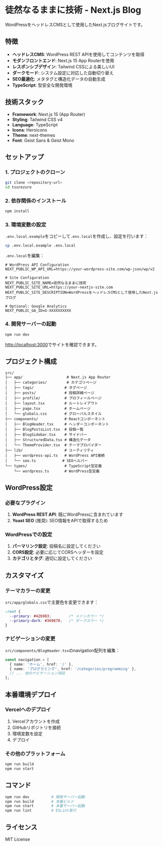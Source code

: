 # 徒然なるままに技術 - Next.js Blog

WordPressをヘッドレスCMSとして使用したNext.jsブログサイトです。

## 特徴

- **ヘッドレスCMS**: WordPress REST APIを使用してコンテンツを取得
- **モダンフロントエンド**: Next.js 15 App Routerを使用
- **レスポンシブデザイン**: Tailwind CSSによる美しいUI
- **ダークモード**: システム設定に対応した自動切り替え
- **SEO最適化**: メタタグと構造化データの自動生成
- **TypeScript**: 型安全な開発環境

## 技術スタック

- **Framework**: Next.js 15 (App Router)
- **Styling**: Tailwind CSS v4
- **Language**: TypeScript
- **Icons**: Heroicons
- **Theme**: next-themes
- **Font**: Geist Sans & Geist Mono

## セットアップ

### 1. プロジェクトのクローン

```bash
git clone <repository-url>
cd tsurezure
```

### 2. 依存関係のインストール

```bash
npm install
```

### 3. 環境変数の設定

`.env.local.example`をコピーして`.env.local`を作成し、設定を行います：

```bash
cp .env.local.example .env.local
```

`.env.local`を編集：

```env
# WordPress API Configuration
NEXT_PUBLIC_WP_API_URL=https://your-wordpress-site.com/wp-json/wp/v2

# Site Configuration
NEXT_PUBLIC_SITE_NAME=徒然なるままに技術
NEXT_PUBLIC_SITE_URL=https://your-nextjs-site.com
NEXT_PUBLIC_SITE_DESCRIPTION=WordPressをヘッドレスCMSとして使用したNext.jsブログ

# Optional: Google Analytics
NEXT_PUBLIC_GA_ID=G-XXXXXXXXXX
```

### 4. 開発サーバーの起動

```bash
npm run dev
```

[http://localhost:3000](http://localhost:3000)でサイトを確認できます。

## プロジェクト構成

```
src/
├── app/                    # Next.js App Router
│   ├── categories/         # カテゴリページ
│   ├── tags/              # タグページ
│   ├── posts/             # 投稿詳細ページ
│   ├── profile/           # プロフィールページ
│   ├── layout.tsx         # ルートレイアウト
│   ├── page.tsx           # ホームページ
│   └── globals.css        # グローバルスタイル
├── components/            # Reactコンポーネント
│   ├── BlogHeader.tsx     # ヘッダーコンポーネント
│   ├── BlogPostsList.tsx  # 投稿一覧
│   ├── BlogSidebar.tsx    # サイドバー
│   ├── StructuredData.tsx # 構造化データ
│   └── ThemeProvider.tsx  # テーマプロバイダー
├── lib/                   # ユーティリティ
│   ├── wordpress-api.ts   # WordPress API接続
│   └── seo.ts            # SEOヘルパー
└── types/                 # TypeScript型定義
    └── wordpress.ts       # WordPress型定義
```

## WordPress設定

### 必要なプラグイン

1. **WordPress REST API**: 既にWordPressに含まれています
2. **Yoast SEO** (推奨): SEO情報をAPIで取得するため

### WordPressでの設定

1. **パーマリンク設定**: 投稿名に設定してください
2. **CORS設定**: 必要に応じてCORSヘッダーを設定
3. **カテゴリとタグ**: 適切に設定してください

## カスタマイズ

### テーマカラーの変更

`src/app/globals.css`で主要色を変更できます：

```css
:root {
  --primary: #42b983;        /* メインカラー */
  --primary-dark: #369870;   /* ダークカラー */
}
```

### ナビゲーションの変更

`src/components/BlogHeader.tsx`のnavigation配列を編集：

```typescript
const navigation = [
  { name: 'ホーム', href: '/' },
  { name: 'プログラミング', href: '/categories/programming' },
  // ... 他のナビゲーション項目
];
```

## 本番環境デプロイ

### Vercelへのデプロイ

1. Vercelアカウントを作成
2. GitHubリポジトリを接続
3. 環境変数を設定
4. デプロイ

### その他のプラットフォーム

```bash
npm run build
npm run start
```

## コマンド

```bash
npm run dev          # 開発サーバー起動
npm run build        # 本番ビルド
npm run start        # 本番サーバー起動
npm run lint         # ESLint実行
```

## ライセンス

MIT License
